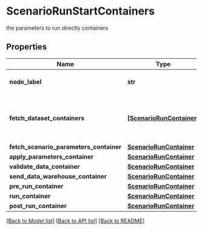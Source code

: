 # ScenarioRunStartContainers

the parameters to run directly containers

## Properties
Name | Type | Description | Notes
------------ | ------------- | ------------- | -------------
**node_label** | **str** | the node label request | [optional] 
**fetch_dataset_containers** | [**[ScenarioRunContainer]**](ScenarioRunContainer.md) | the containers which fetch the Scenario Datasets | [optional] [readonly] 
**fetch_scenario_parameters_container** | [**ScenarioRunContainer**](ScenarioRunContainer.md) |  | [optional] 
**apply_parameters_container** | [**ScenarioRunContainer**](ScenarioRunContainer.md) |  | [optional] 
**validate_data_container** | [**ScenarioRunContainer**](ScenarioRunContainer.md) |  | [optional] 
**send_data_warehouse_container** | [**ScenarioRunContainer**](ScenarioRunContainer.md) |  | [optional] 
**pre_run_container** | [**ScenarioRunContainer**](ScenarioRunContainer.md) |  | [optional] 
**run_container** | [**ScenarioRunContainer**](ScenarioRunContainer.md) |  | [optional] 
**post_run_container** | [**ScenarioRunContainer**](ScenarioRunContainer.md) |  | [optional] 

[[Back to Model list]](../README.md#documentation-for-models) [[Back to API list]](../README.md#documentation-for-api-endpoints) [[Back to README]](../README.md)


